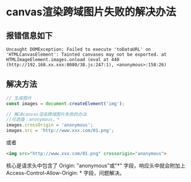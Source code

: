 # canvas渲染跨域图片失败的解决办法

## 报错信息如下

`
Uncaught DOMException: Failed to execute 'toDataURL' on 'HTMLCanvasElement': Tainted canvases may not be exported. at HTMLImageElement.images.onload (eval at 440 (http://192.168.xx.xxx:8080/38.js:247:1), <anonymous>:158:26)
`

## 解决方法
```javascript
// 生成图片
const images = document.createElement('img');

// 解决canvas渲染跨域图片失败的办法
//可选值：anonymous，*
images.crossOrigin = 'anonymous';
images.src = 'http://www.xxx.com/01.png';
```

或者

```html
<img src="http://www.xxx.com/01.png" crossorigin="anonymous">
```

核心是请求头中包含了 Origin: "anonymous"或"*" 字段，响应头中就会附加上 Access-Control-Allow-Origin: * 字段，问题解决。